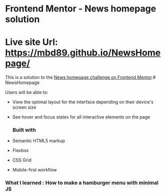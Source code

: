 # Frontend Mentor - News homepage solution
# Live site Url: https://mbd89.github.io/NewsHomepage/

This is a solution to the [News homepage challenge on Frontend Mentor](https://www.frontendmentor.io/challenges/news-homepage-H6SWTa1MFl).# NewsHomepage

Users will be able to:

- View the optimal layout for the interface depending on their device's screen size
- See hover and focus states for all interactive elements on the page

  ### Built with

- Semantic HTML5 markup
- Flexbox
- CSS Grid
- Mobile-first workflow

  
### What I learned  : How to make a hamburger menu with minimal JS
